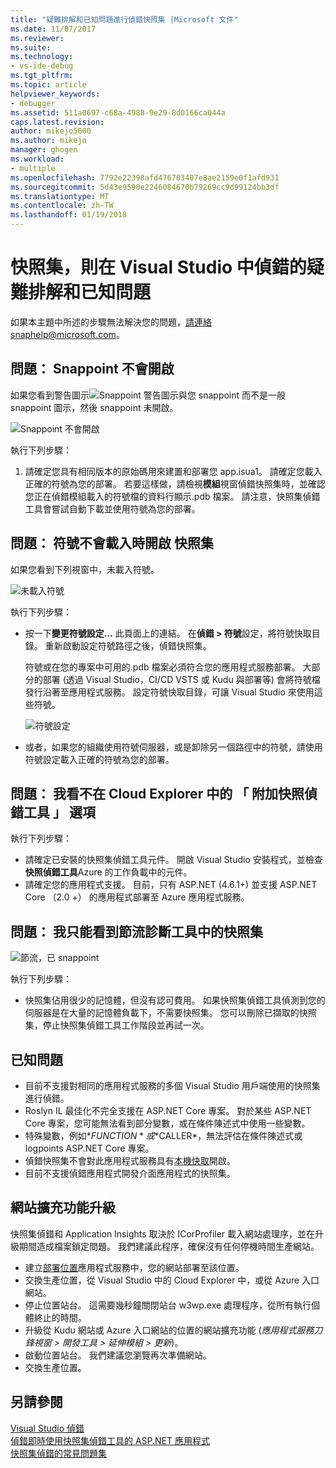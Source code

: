 ```yaml
---
title: "疑難排解和已知問題進行偵錯快照集 |Microsoft 文件"
ms.date: 11/07/2017
ms.reviewer: 
ms.suite: 
ms.technology:
- vs-ide-debug
ms.tgt_pltfrm: 
ms.topic: article
helpviewer_keywords:
- debugger
ms.assetid: 511a0697-c68a-4988-9e29-8d0166ca044a
caps.latest.revision: 
author: mikejo5000
ms.author: mikejo
manager: ghogen
ms.workload:
- multiple
ms.openlocfilehash: 7792e22398afd476703407e8ae2159e0f1afd931
ms.sourcegitcommit: 5d43e9590e2246084670b79269cc9d99124bb3df
ms.translationtype: MT
ms.contentlocale: zh-TW
ms.lasthandoff: 01/19/2018
---
```

# <a name="troubleshooting-and-known-issues-for-snapshot-debugging-in-visual-studio"></a>快照集，則在 Visual Studio 中偵錯的疑難排解和已知問題

如果本主題中所述的步驟無法解決您的問題，請連絡snaphelp@microsoft.com。

## <a name="issue-snappoint-does-not-turn-on"></a>問題： Snappoint 不會開啟

如果您看到警告圖示![Snappoint 警告圖示](../debugger/media/snapshot-troubleshooting-snappoint-warning-icon.png "Snappoint 警告圖示")與您 snappoint 而不是一般 snappoint 圖示，然後 snappoint 未開啟。

![Snappoint 不會開啟](../debugger/media/snapshot-troubleshooting-dont-turn-on.png "Snappoint 不會開啟")

執行下列步驟：

1. 請確定您具有相同版本的原始碼用來建置和部署您 app.isua1。 請確定您載入正確的符號為您的部署。 若要這樣做，請檢視**模組**視窗偵錯快照集時，並確認您正在偵錯模組載入的符號檔的資料行顯示.pdb 檔案。 請注意，快照集偵錯工具會嘗試自動下載並使用符號為您的部署。

## <a name="issue-symbols-do-not-load-when-i-open-a-snapshot"></a>問題： 符號不會載入時開啟 快照集

如果您看到下列視窗中，未載入符號。

![未載入符號](../debugger/media/snapshot-troubleshooting-symbols-wont-load.png "不載入符號")

執行下列步驟：

- 按一下**變更符號設定...** 此頁面上的連結。 在**偵錯 > 符號**設定，將符號快取目錄。 重新啟動設定符號路徑之後，偵錯快照集。

   符號或在您的專案中可用的.pdb 檔案必須符合您的應用程式服務部署。 大部分的部署 (透過 Visual Studio，CI/CD VSTS 或 Kudu 與部署等) 會將符號檔發行沿著至應用程式服務。 設定符號快取目錄，可讓 Visual Studio 來使用這些符號。

   ![符號設定](../debugger/media/snapshot-troubleshooting-symbol-settings.png "符號設定")

- 或者，如果您的組織使用符號伺服器，或是卸除另一個路徑中的符號，請使用符號設定載入正確的符號為您的部署。

## <a name="issue-i-cannot-see-the-attach-snapshot-debugger-option-in-the-cloud-explorer"></a>問題： 我看不在 Cloud Explorer 中的 「 附加快照偵錯工具 」 選項

執行下列步驟：

- 請確定已安裝的快照集偵錯工具元件。 開啟 Visual Studio 安裝程式，並檢查**快照偵錯工具**Azure 的工作負載中的元件。
- 請確定您的應用程式支援。 目前，只有 ASP.NET (4.6.1+) 並支援 ASP.NET Core （2.0 +） 的應用程式部署至 Azure 應用程式服務。

## <a name="issue-i-only-see-throttled-snapshots-in-the-diagnostic-tools"></a>問題： 我只能看到節流診斷工具中的快照集

![節流，已 snappoint](../debugger/media/snapshot-troubleshooting-throttled-snapshots.png "節流 snappoint")

執行下列步驟：

- 快照集佔用很少的記憶體，但沒有認可費用。 如果快照集偵錯工具偵測到您的伺服器是在大量的記憶體負載下，不需要快照集。 您可以刪除已擷取的快照集，停止快照集偵錯工具工作階段並再試一次。

## <a name="known-issues"></a>已知問題

- 目前不支援對相同的應用程式服務的多個 Visual Studio 用戶端使用的快照集進行偵錯。
- Roslyn IL 最佳化不完全支援在 ASP.NET Core 專案。 對於某些 ASP.NET Core 專案，您可能無法看到部分變數，或在條件陳述式中使用一些變數。 
- 特殊變數，例如*$FUNCTION*或*$CALLER*，無法評估在條件陳述式或 logpoints ASP.NET Core 專案。
- 偵錯快照集不會對此應用程式服務具有[本機快取](/azure/app-service/app-service-local-cache)開啟。
- 目前不支援偵錯應用程式開發介面應用程式的快照集。

## <a name="site-extension-upgrade"></a>網站擴充功能升級

快照集偵錯和 Application Insights 取決於 ICorProfiler 載入網站處理序，並在升級期間造成檔案鎖定問題。 我們建議此程序，確保沒有任何停機時間生產網站。

- 建立[部署位置](/azure/app-service/web-sites-staged-publishing)應用程式服務中，您的網站部署至該位置。
- 交換生產位置，從 Visual Studio 中的 Cloud Explorer 中，或從 Azure 入口網站。
- 停止位置站台。 這需要幾秒鐘關閉站台 w3wp.exe 處理程序，從所有執行個體終止的時間。
- 升級從 Kudu 網站或 Azure 入口網站的位置的網站擴充功能 (*應用程式服務刀鋒視窗 > 開發工具 > 延伸模組 > 更新*)。
- 啟動位置站台。 我們建議您瀏覽再次準備網站。
- 交換生產位置。

## <a name="see-also"></a>另請參閱

[Visual Studio 偵錯](../debugger/index.md)  
[偵錯即時使用快照集偵錯工具的 ASP.NET 應用程式](../debugger/debug-live-azure-applications.md)  
[快照集偵錯的常見問題集](../debugger/debug-live-azure-apps-faq.md)  
